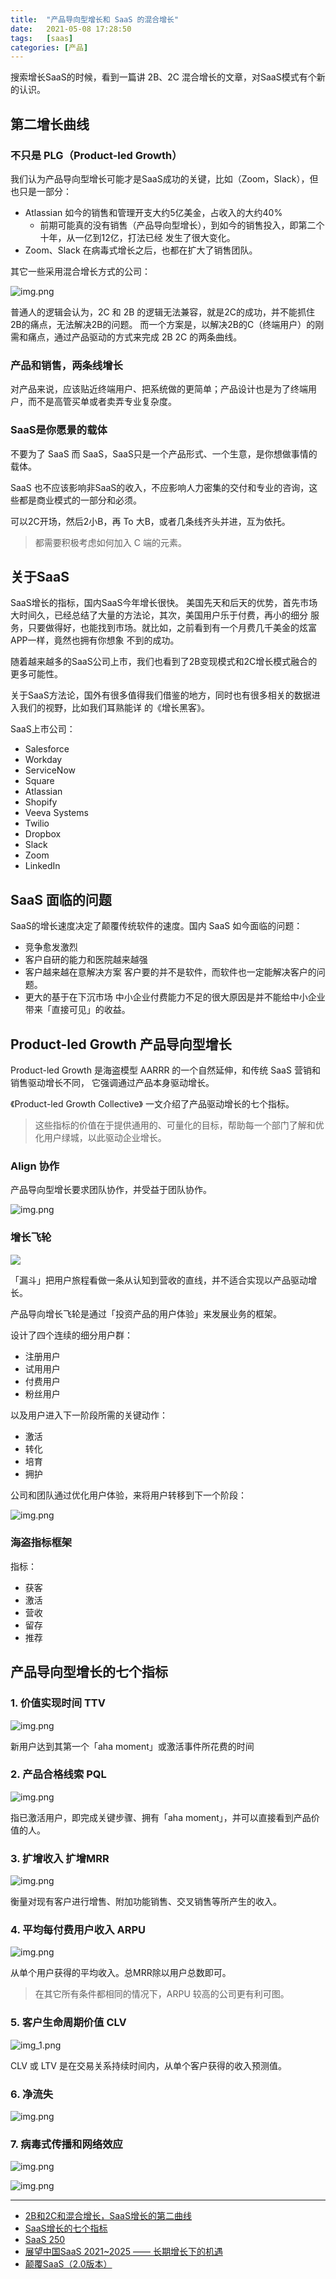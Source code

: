 ```yaml
---
title:  "产品导向型增长和 SaaS 的混合增长"
date:   2021-05-08 17:28:50
tags:   [saas]
categories: [产品]
---
```


搜索增长SaaS的时候，看到一篇讲 2B、2C 混合增长的文章，对SaaS模式有个新的认识。

## 第二增长曲线

### 不只是 PLG（Product-led Growth）

我们认为产品导向型增长可能才是SaaS成功的关键，比如（Zoom，Slack），但也只是一部分：

- Atlassian 如今的销售和管理开支大约5亿美金，占收入的大约40%
  - 前期可能真的没有销售（产品导向型增长），到如今的销售投入，即第二个十年，从一亿到12亿，打法已经
    发生了很大变化。
- Zoom、Slack 在病毒式增长之后，也都在扩大了销售团队。

其它一些采用混合增长方式的公司：

![img.png](./resources/2021-05-08-saas-growth/secondary-growth.png)

普通人的逻辑会认为，2C 和 2B 的逻辑无法兼容，就是2C的成功，并不能抓住2B的痛点，无法解决2B的问题。
而一个方案是，以解决2B的C（终端用户）的刚需和痛点，通过产品驱动的方式来完成 2B 2C 的两条曲线。

### 产品和销售，两条线增长

对产品来说，应该贴近终端用户、把系统做的更简单；产品设计也是为了终端用户，而不是高管买单或者卖弄专业复杂度。

### SaaS是你愿景的载体

不要为了 SaaS 而 SaaS，SaaS只是一个产品形式、一个生意，是你想做事情的载体。

SaaS 也不应该影响非SaaS的收入，不应影响人力密集的交付和专业的咨询，这些都是商业模式的一部分和必须。

可以2C开场，然后2小B，再 To 大B，或者几条线齐头并进，互为依托。

> 都需要积极考虑如何加入 C 端的元素。


## 关于SaaS
SaaS增长的指标，国内SaaS今年增长很快。
美国先天和后天的优势，首先市场大时间久，已经总结了大量的方法论，其次，美国用户乐于付费，再小的细分
服务，只要做得好，也能找到市场。就比如，之前看到有一个月费几千美金的炫富APP一样，竟然也拥有你想象
不到的成功。

随着越来越多的SaaS公司上市，我们也看到了2B变现模式和2C增长模式融合的更多可能性。

关于SaaS方法论，国外有很多值得我们借鉴的地方，同时也有很多相关的数据进入我们的视野，比如我们耳熟能详
的《增长黑客》。

SaaS上市公司：
- Salesforce
- Workday
- ServiceNow
- Square
- Atlassian
- Shopify
- Veeva Systems
- Twilio
- Dropbox
- Slack
- Zoom
- LinkedIn

## SaaS 面临的问题

SaaS的增长速度决定了颠覆传统软件的速度。国内 SaaS 如今面临的问题：

- 竞争愈发激烈
- 客户自研的能力和医院越来越强
- 客户越来越在意解决方案
    客户要的并不是软件，而软件也一定能解决客户的问题。
- 更大的基于在下沉市场
    中小企业付费能力不足的很大原因是并不能给中小企业带来「直接可见」的收益。

## Product-led Growth 产品导向型增长

Product-led Growth 是海盗模型 AARRR 的一个自然延伸，和传统 SaaS 营销和销售驱动增长不同，
它强调通过产品本身驱动增长。

《Product-led Growth Collective》 一文介绍了产品驱动增长的七个指标。
> 这些指标的价值在于提供通用的、可量化的目标，帮助每一个部门了解和优化用户绿城，以此驱动企业增长。

### Align 协作

产品导向型增长要求团队协作，并受益于团队协作。

![img.png](./resources/2021-05-08-saas-growth/align.png)

### 增长飞轮

![](./resources/2021-05-08-saas-growth/wheel.png)

「漏斗」把用户旅程看做一条从认知到营收的直线，并不适合实现以产品驱动增长。

产品导向增长飞轮是通过「投资产品的用户体验」来发展业务的框架。

设计了四个连续的细分用户群：
- 注册用户
- 试用用户
- 付费用户
- 粉丝用户

以及用户进入下一阶段所需的关键动作：
- 激活
- 转化
- 培育
- 拥护

公司和团队通过优化用户体验，来将用户转移到下一个阶段：

![img.png](./resources/2021-05-08-saas-growth/convert.png)

### 海盗指标框架

指标：
- 获客
- 激活
- 营收
- 留存
- 推荐

## 产品导向型增长的七个指标

### 1. 价值实现时间 TTV
![img.png](./resources/2021-05-08-saas-growth/metric-1.png)

新用户达到其第一个「aha moment」或激活事件所花费的时间

### 2. 产品合格线索 PQL

![img.png](./resources/2021-05-08-saas-growth/metric-2.png)
 
指已激活用户，即完成关键步骤、拥有「aha moment」，并可以直接看到产品价值的人。

### 3. 扩增收入 扩增MRR

![img.png](./resources/2021-05-08-saas-growth/metric-3.png)

衡量对现有客户进行增售、附加功能销售、交叉销售等所产生的收入。

### 4. 平均每付费用户收入 ARPU

![img.png](./resources/2021-05-08-saas-growth/metric-4.png)

从单个用户获得的平均收入。总MRR除以用户总数即可。

> 在其它所有条件都相同的情况下，ARPU 较高的公司更有利可图。

### 5. 客户生命周期价值 CLV

![img_1.png](./resources/2021-05-08-saas-growth/metric-5.png)

CLV 或 LTV 是在交易关系持续时间内，从单个客户获得的收入预测值。

### 6. 净流失 

![img.png](./resources/2021-05-08-saas-growth/metric-6.png) 

### 7. 病毒式传播和网络效应

![img.png](./resources/2021-05-08-saas-growth/metric-7.png)

![img.png](./resources/2021-05-08-saas-growth/metric-7-2.png)

---
- [2B和2C和混合增长，SaaS增长的第二曲线](http://www.woshipm.com/operate/3589798.html)
- [SaaS增长的七个指标](http://www.360doc.com/content/20/0714/09/22849536_924132340.shtml)
- [SaaS 250](http://montclare.com/saas-250/)
- [展望中国SaaS 2021~2025 —— 长期增长下的机遇](https://36kr.com/p/1062252465131913)
- [颠覆SaaS（2.0版本）](https://xw.qq.com/cmsid/20210225A011AJ00)